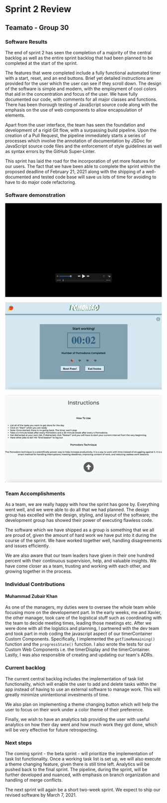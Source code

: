 # Sprint 2 Review

## Teamato - Group 30

### Software Results
The end of sprint 2 has seen the completion of a majority of the central backlog as well as the entire sprint backlog that had been planned to be completed at the start of the sprint. 

The features that were completed include a fully functional automated timer with a start, reset, and an end buttons. Brief yet detailed instructions are provided for the user which the user can see if they scroll down. The design of the software is simple and modern, with the employment of cool colors that aid in the concentration and focus of the user. We have fully documented our code, with comments for all major classes and functions. There has been thorough testing of JavaScript source code along with the emphasis on the use of web components to allow encapsulation of elements.

Apart from the user interface, the team has seen the foundation and development of a rigid Git flow, with a surpassing build pipeline. Upon the creation of a Pull Request, the pipeline immediately starts a series of processes which involve the annotation of documentation by JSDoc for JavaScript source code files and the enforcement of style guidelines as well as syntax errors by the GitHub Super-Linter.

This sprint has laid the road for the incorporation of yet more features for our users. The fact that we have been able to complete the sprint within the proposed deadline of February 21, 2021 along with the shipping of a well-documented and tested code base will save us lots of time for avoiding to have to do major code refactoring.

### Software demonstration
[<img src="../misc/img/sprint2software.png" alt="software">](../videos/Sprint2Software.mp4)

![Software first screen](../misc/img/sprint2first.png)

![Software second screen](../misc/img/sprint2second.png)

### Team Accomplishments
As a team, we are really happy with how the sprint has gone by. Everything went well, and we were able to do all that we had planned. The design group has excelled with the design, styling, and layout of the software; the development group has showed their power of executing flawless code.

The software which we have shipped as a group is something that we all are proud of, given the amount of hard work we have put into it during the course of the sprint. We have worked together well, handling disagreements and issues efficiently.

We are also aware that our team leaders have given in their one hundred percent with their continuous supervision, help, and valuable insights. We have come closer as a team, trusting and working with each other, and growing together in the process.

### Individual Contributions

#### Muhammad Zubair Khan
As one of the managers, my duties were to oversee the whole team while focusing more on the developement part. In the early weeks, me and Xavier, the other manager, took care of the logistical stuff such as coordinating with the team to decide meeting times, leading those meetings etc. After we were done with all the logistics and planning, I partnered with the dev team and took part in mob coding the javascript aspect of our timerContainer Custom Components. Specifically, I implemented the ```getTimeRemaining()``` function and the ```progressState()``` function. I also wrote the tests for our Custom Web Components i.e. the timerDisplay and the timerContainer. Lastly, I was also responsible of creating and updating our team's ADRs.  

### Current backlog
The current central backlog includes the implementation of task list functionality, which will enable the user to add and delete tasks within the app instead of having to use an external software to manage work. This will greatly minimize unintentional investments of time.

We also plan on implementing a theme changing button which will help the user to focus on their work under a color theme of their preference.

Finally, we wish to have an analytics tab providing the user with useful analytics on how their day went and how much work they got done, which will be very effective for future retrospecting.

### Next steps
The coming sprint - the beta sprint - will prioritize the implementation of task list functionality. Once a working task list is set up, we will also execute a theme changing feature, given there is still time left. Analytics will be pushed back to the final sprint. The pipeline, during the sprint, will be further developed and nuanced, with emphasis on branch organization and handling of merge conflicts.

The next sprint will again be a short two-week sprint. We expect to ship our revised software by March 7, 2021. 
